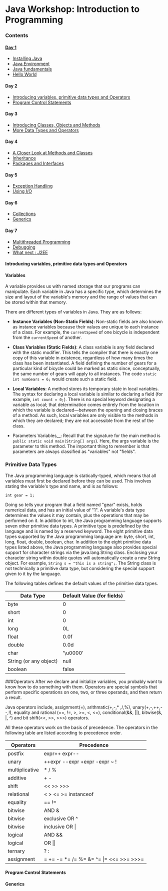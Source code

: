 # Java Workshop: Introduction to Programming

### Contents
#### [Day 1](https://github.com/UTDallasCSO/content/blob/master/java/java_day1.mdown)
* [Installing Java](#installing-java)
* [Java Environment](#java-enviroment)
* [Java fundamentals](#java-fundamentals)
* [Hello World](#hello-world)

#### Day 2
* [Introducing variables, primitive data types and Operators]()
* [Program Control Statements]()

#### Day 3
* [Introducing Classes, Objects and Methods]()
* [More Data Types and Operators]()

#### Day 4
* [A Closer Look at Methods and Classes]()
* [Inheritance]()
* [Packages and Interfaces]()

#### Day 5
* [Exception Handling]()
* [Using I/O]()

#### Day 6
* [Collections]()
* [Generics](#generics)

#### Day 7
* [Multithreaded Programming]()
* [Debugging]()
* [What next : J2EE]()

#### Introducing variables, primitive data types and Operators

#### Variables

A variable provides us with named storage that our programs can manipulate.
Each variable in Java has a specific type, which determines the size and layout of the variable's memory
and the range of values that can be stored within that memory.

There are different types of variables in Java. They are as follows:
* __Instance Variables (Non-Static Fields)__:
Non-static fields are also known as instance variables because their values are unique to each instance of a class.
For example, the `currentSpeed` of one bicycle is independent from the `currentSpeed` of another.

* __Class Variables (Static Fields)__:
A class variable is any field declared with the static modifier. This tells the compiler that there is exactly one copy of this variable in existence, regardless of how many times the class has been instantiated.
A field defining the number of gears for a particular kind of bicycle could be marked as static since, conceptually, the same number of gears will apply to all instances.
The code `static int numGears = 6;` would create such a static field.

* __Local Variables__:
A method stores its temporary state in local variables. The syntax for declaring a local variable is similar to declaring a field (for example, `int count = 0;`).
There is no special keyword designating a variable as local; that determination comes entirely from the location in which the variable is declared—between the opening and closing braces of a method.
As such, local variables are only visible to the methods in which they are declared; they are not accessible from the rest of the class.

* Parameters Variables__:
Recall that the signature for the main method is `public static void main(String[] args`).
Here, the args variable is the parameter to this method. The important thing to remember is that parameters are always classified as "variables" not "fields".

### Primitive Data Types

The Java programming language is statically-typed, which means that all variables must first be declared before they can be used.
This involves stating the variable's type and name, and is as follows:

`int gear = 1;`

Doing so tells your program that a field named "gear" exists, holds numerical data, and has an initial value of "1".
A variable's data type determines the values it may contain, plus the operations that may be performed on it.
In addition to int, the Java programming language supports seven other primitive data types.
A primitive type is predefined by the language and is named by a reserved keyword.
The eight primitive data types supported by the Java programming language are: byte, short, int, long, float, double, boolean, char.
In addition to the eight primitive data types listed above, the Java programming language also provides special support for character
strings via the java.lang.String class. Enclosing your character string within double quotes will automatically create a new String
object. For example, `String s = "this is a string";`. The String class is not technically a primitive data type, but considering the
special support given to it by the language.

The following tables defines the default values of the primitive data types.

Data Type | Default Value (for fields)
---- | ----
byte	|	0
short	|	0
int		|   0
long	|	0L
float	|	0.0f
double	|	0.0d
char	|	'\u0000'
String (or any object) | 	null
boolean	|	false


###Operators
After we declare and initialize variables, you probably want to know how to do something with them.
Operators are special symbols that perform specific operations on one, two, or three operands, and then return a result.

Java operators include, assignment(=), arithmatic(+,-,\* ,/,%), unary(+,-,++,--,!), equality and rational (==, !=, >, >=, <, <=),
conditional(&&, ||), bitwise(&, |, ^) and bit shift(<<, >>, >>>) operators.

All these operators work on the basis of precedence. The operators in the following table are listed according to precedence order.

Operators	| Precedence
---- | ----
postfix	|	expr++ expr--
unary	|	++expr --expr +expr -expr ~ !
multiplicative |	* / %
additive	| + -
shift	|	<< >> >>>
relational	| < > <= >= instanceof
equality |	== !=
bitwise | AND	&
bitwise | exclusive OR	^
bitwise | inclusive OR \|
logical | AND	&&
logical | OR	\|\|
ternary	|	? :
assignment	| = += -= *= /= %= &= ^= \|= <<= >>= >>>=

#### Program Control Statements

#### Generics

